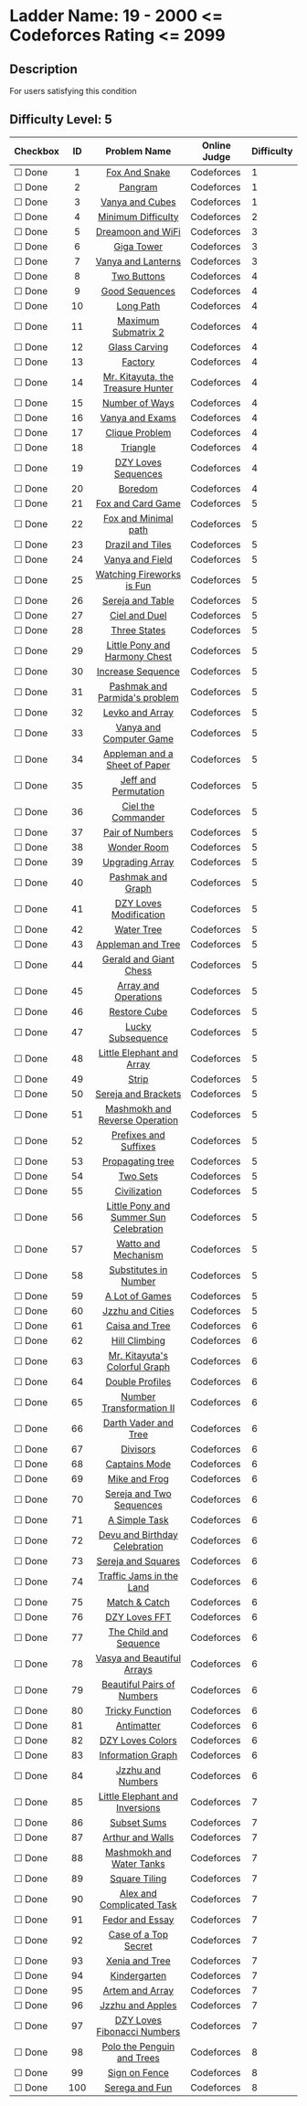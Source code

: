 # Ladder Name: 19 - 2000 <= Codeforces Rating <= 2099
## Description
 For users satisfying this condition
## Difficulty Level: 5

| Checkbox | ID  | Problem Name | Online Judge | Difficulty |
|---|:---:|:---:|---|---|
|&#9744; Done|1|[Fox And Snake](http://codeforces.com/problemset/problem/510/A)|Codeforces|1|
|&#9744; Done|2|[Pangram](http://codeforces.com/problemset/problem/520/A)|Codeforces|1|
|&#9744; Done|3|[Vanya and Cubes](http://codeforces.com/problemset/problem/492/A)|Codeforces|1|
|&#9744; Done|4|[Minimum Difficulty](http://codeforces.com/problemset/problem/496/A)|Codeforces|2|
|&#9744; Done|5|[Dreamoon and WiFi](http://codeforces.com/problemset/problem/476/B)|Codeforces|3|
|&#9744; Done|6|[Giga Tower](http://codeforces.com/problemset/problem/488/A)|Codeforces|3|
|&#9744; Done|7|[Vanya and Lanterns](http://codeforces.com/problemset/problem/492/B)|Codeforces|3|
|&#9744; Done|8|[Two Buttons](http://codeforces.com/problemset/problem/520/B)|Codeforces|4|
|&#9744; Done|9|[Good Sequences](http://codeforces.com/problemset/problem/264/B)|Codeforces|4|
|&#9744; Done|10|[Long Path](http://codeforces.com/problemset/problem/407/B)|Codeforces|4|
|&#9744; Done|11|[Maximum Submatrix 2](http://codeforces.com/problemset/problem/375/B)|Codeforces|4|
|&#9744; Done|12|[Glass Carving](http://codeforces.com/problemset/problem/527/C)|Codeforces|4|
|&#9744; Done|13|[Factory](http://codeforces.com/problemset/problem/485/A)|Codeforces|4|
|&#9744; Done|14|[Mr. Kitayuta, the Treasure Hunter](http://codeforces.com/problemset/problem/505/C)|Codeforces|4|
|&#9744; Done|15|[Number of Ways](http://codeforces.com/problemset/problem/466/C)|Codeforces|4|
|&#9744; Done|16|[Vanya and Exams](http://codeforces.com/problemset/problem/492/C)|Codeforces|4|
|&#9744; Done|17|[Clique Problem](http://codeforces.com/problemset/problem/527/D)|Codeforces|4|
|&#9744; Done|18|[Triangle](http://codeforces.com/problemset/problem/407/A)|Codeforces|4|
|&#9744; Done|19|[DZY Loves Sequences](http://codeforces.com/problemset/problem/446/A)|Codeforces|4|
|&#9744; Done|20|[Boredom](http://codeforces.com/problemset/problem/455/A)|Codeforces|4|
|&#9744; Done|21|[Fox and Card Game](http://codeforces.com/problemset/problem/388/C)|Codeforces|5|
|&#9744; Done|22|[Fox and Minimal path](http://codeforces.com/problemset/problem/388/B)|Codeforces|5|
|&#9744; Done|23|[Drazil and Tiles](http://codeforces.com/problemset/problem/515/D)|Codeforces|5|
|&#9744; Done|24|[Vanya and Field](http://codeforces.com/problemset/problem/492/E)|Codeforces|5|
|&#9744; Done|25|[Watching Fireworks is Fun](http://codeforces.com/problemset/problem/372/C)|Codeforces|5|
|&#9744; Done|26|[Sereja and Table ](http://codeforces.com/problemset/problem/425/B)|Codeforces|5|
|&#9744; Done|27|[Ciel and Duel](http://codeforces.com/problemset/problem/321/B)|Codeforces|5|
|&#9744; Done|28|[Three States](http://codeforces.com/problemset/problem/590/C)|Codeforces|5|
|&#9744; Done|29|[Little Pony and Harmony Chest](http://codeforces.com/problemset/problem/453/B)|Codeforces|5|
|&#9744; Done|30|[Increase Sequence](http://codeforces.com/problemset/problem/466/D)|Codeforces|5|
|&#9744; Done|31|[Pashmak and Parmida's problem](http://codeforces.com/problemset/problem/459/D)|Codeforces|5|
|&#9744; Done|32|[Levko and Array](http://codeforces.com/problemset/problem/360/B)|Codeforces|5|
|&#9744; Done|33|[Vanya and Computer Game](http://codeforces.com/problemset/problem/492/D)|Codeforces|5|
|&#9744; Done|34|[Appleman and a Sheet of Paper](http://codeforces.com/problemset/problem/461/C)|Codeforces|5|
|&#9744; Done|35|[Jeff and Permutation](http://codeforces.com/problemset/problem/351/E)|Codeforces|5|
|&#9744; Done|36|[Ciel the Commander](http://codeforces.com/problemset/problem/321/C)|Codeforces|5|
|&#9744; Done|37|[Pair of Numbers](http://codeforces.com/problemset/problem/359/D)|Codeforces|5|
|&#9744; Done|38|[Wonder Room](http://codeforces.com/problemset/problem/466/B)|Codeforces|5|
|&#9744; Done|39|[Upgrading Array](http://codeforces.com/problemset/problem/402/D)|Codeforces|5|
|&#9744; Done|40|[Pashmak and Graph](http://codeforces.com/problemset/problem/459/E)|Codeforces|5|
|&#9744; Done|41|[DZY Loves Modification](http://codeforces.com/problemset/problem/446/B)|Codeforces|5|
|&#9744; Done|42|[Water Tree](http://codeforces.com/problemset/problem/343/D)|Codeforces|5|
|&#9744; Done|43|[Appleman and Tree](http://codeforces.com/problemset/problem/461/B)|Codeforces|5|
|&#9744; Done|44|[Gerald and Giant Chess](http://codeforces.com/problemset/problem/559/C)|Codeforces|5|
|&#9744; Done|45|[Array and Operations](http://codeforces.com/problemset/problem/498/C)|Codeforces|5|
|&#9744; Done|46|[Restore Cube ](http://codeforces.com/problemset/problem/464/B)|Codeforces|5|
|&#9744; Done|47|[Lucky Subsequence](http://codeforces.com/problemset/problem/145/C)|Codeforces|5|
|&#9744; Done|48|[Little Elephant and Array](http://codeforces.com/problemset/problem/220/B)|Codeforces|5|
|&#9744; Done|49|[Strip](http://codeforces.com/problemset/problem/487/B)|Codeforces|5|
|&#9744; Done|50|[Sereja and Brackets](http://codeforces.com/problemset/problem/380/C)|Codeforces|5|
|&#9744; Done|51|[Mashmokh and Reverse Operation](http://codeforces.com/problemset/problem/414/C)|Codeforces|5|
|&#9744; Done|52|[Prefixes and Suffixes](http://codeforces.com/problemset/problem/432/D)|Codeforces|5|
|&#9744; Done|53|[Propagating tree](http://codeforces.com/problemset/problem/383/C)|Codeforces|5|
|&#9744; Done|54|[Two Sets](http://codeforces.com/problemset/problem/468/B)|Codeforces|5|
|&#9744; Done|55|[Civilization](http://codeforces.com/problemset/problem/455/C)|Codeforces|5|
|&#9744; Done|56|[Little Pony and Summer Sun Celebration](http://codeforces.com/problemset/problem/453/C)|Codeforces|5|
|&#9744; Done|57|[Watto and Mechanism](http://codeforces.com/problemset/problem/514/C)|Codeforces|5|
|&#9744; Done|58|[Substitutes in Number](http://codeforces.com/problemset/problem/464/C)|Codeforces|5|
|&#9744; Done|59|[A Lot of Games](http://codeforces.com/problemset/problem/455/B)|Codeforces|5|
|&#9744; Done|60|[Jzzhu and Cities](http://codeforces.com/problemset/problem/449/B)|Codeforces|5|
|&#9744; Done|61|[Caisa and Tree](http://codeforces.com/problemset/problem/463/E)|Codeforces|6|
|&#9744; Done|62|[Hill Climbing](http://codeforces.com/problemset/problem/406/D)|Codeforces|6|
|&#9744; Done|63|[Mr. Kitayuta's Colorful Graph](http://codeforces.com/problemset/problem/506/D)|Codeforces|6|
|&#9744; Done|64|[Double Profiles](http://codeforces.com/problemset/problem/154/C)|Codeforces|6|
|&#9744; Done|65|[Number Transformation II](http://codeforces.com/problemset/problem/346/C)|Codeforces|6|
|&#9744; Done|66|[Darth Vader and Tree](http://codeforces.com/problemset/problem/514/E)|Codeforces|6|
|&#9744; Done|67|[Divisors](http://codeforces.com/problemset/problem/448/E)|Codeforces|6|
|&#9744; Done|68|[Captains Mode](http://codeforces.com/problemset/problem/377/C)|Codeforces|6|
|&#9744; Done|69|[Mike and Frog](http://codeforces.com/problemset/problem/547/A)|Codeforces|6|
|&#9744; Done|70|[Sereja and Two Sequences](http://codeforces.com/problemset/problem/425/C)|Codeforces|6|
|&#9744; Done|71|[A Simple Task](http://codeforces.com/problemset/problem/558/E)|Codeforces|6|
|&#9744; Done|72|[Devu and Birthday Celebration](http://codeforces.com/problemset/problem/439/E)|Codeforces|6|
|&#9744; Done|73|[Sereja and Squares](http://codeforces.com/problemset/problem/425/D)|Codeforces|6|
|&#9744; Done|74|[Traffic Jams in the Land](http://codeforces.com/problemset/problem/498/D)|Codeforces|6|
|&#9744; Done|75|[Match & Catch](http://codeforces.com/problemset/problem/427/D)|Codeforces|6|
|&#9744; Done|76|[DZY Loves FFT](http://codeforces.com/problemset/problem/444/B)|Codeforces|6|
|&#9744; Done|77|[The Child and Sequence](http://codeforces.com/problemset/problem/438/D)|Codeforces|6|
|&#9744; Done|78|[Vasya and Beautiful Arrays](http://codeforces.com/problemset/problem/354/C)|Codeforces|6|
|&#9744; Done|79|[Beautiful Pairs of Numbers](http://codeforces.com/problemset/problem/403/D)|Codeforces|6|
|&#9744; Done|80|[Tricky Function](http://codeforces.com/problemset/problem/429/D)|Codeforces|6|
|&#9744; Done|81|[Antimatter](http://codeforces.com/problemset/problem/383/D)|Codeforces|6|
|&#9744; Done|82|[DZY Loves Colors](http://codeforces.com/problemset/problem/444/C)|Codeforces|6|
|&#9744; Done|83|[Information Graph](http://codeforces.com/problemset/problem/466/E)|Codeforces|6|
|&#9744; Done|84|[Jzzhu and Numbers](http://codeforces.com/problemset/problem/449/D)|Codeforces|6|
|&#9744; Done|85|[Little Elephant and Inversions](http://codeforces.com/problemset/problem/220/E)|Codeforces|7|
|&#9744; Done|86|[Subset Sums](http://codeforces.com/problemset/problem/348/C)|Codeforces|7|
|&#9744; Done|87|[Arthur and Walls](http://codeforces.com/problemset/problem/525/D)|Codeforces|7|
|&#9744; Done|88|[Mashmokh and Water Tanks](http://codeforces.com/problemset/problem/414/D)|Codeforces|7|
|&#9744; Done|89|[Square Tiling](http://codeforces.com/problemset/problem/432/E)|Codeforces|7|
|&#9744; Done|90|[Alex and Complicated Task](http://codeforces.com/problemset/problem/467/E)|Codeforces|7|
|&#9744; Done|91|[Fedor and Essay](http://codeforces.com/problemset/problem/467/D)|Codeforces|7|
|&#9744; Done|92|[Case of a Top Secret](http://codeforces.com/problemset/problem/555/D)|Codeforces|7|
|&#9744; Done|93|[Xenia and Tree](http://codeforces.com/problemset/problem/342/E)|Codeforces|7|
|&#9744; Done|94|[Kindergarten](http://codeforces.com/problemset/problem/484/D)|Codeforces|7|
|&#9744; Done|95|[Artem and Array ](http://codeforces.com/problemset/problem/442/C)|Codeforces|7|
|&#9744; Done|96|[Jzzhu and Apples](http://codeforces.com/problemset/problem/449/C)|Codeforces|7|
|&#9744; Done|97|[DZY Loves Fibonacci Numbers](http://codeforces.com/problemset/problem/446/C)|Codeforces|7|
|&#9744; Done|98|[Polo the Penguin and Trees ](http://codeforces.com/problemset/problem/288/D)|Codeforces|8|
|&#9744; Done|99|[Sign on Fence](http://codeforces.com/problemset/problem/484/E)|Codeforces|8|
|&#9744; Done|100|[Serega and Fun](http://codeforces.com/problemset/problem/455/D)|Codeforces|8|
